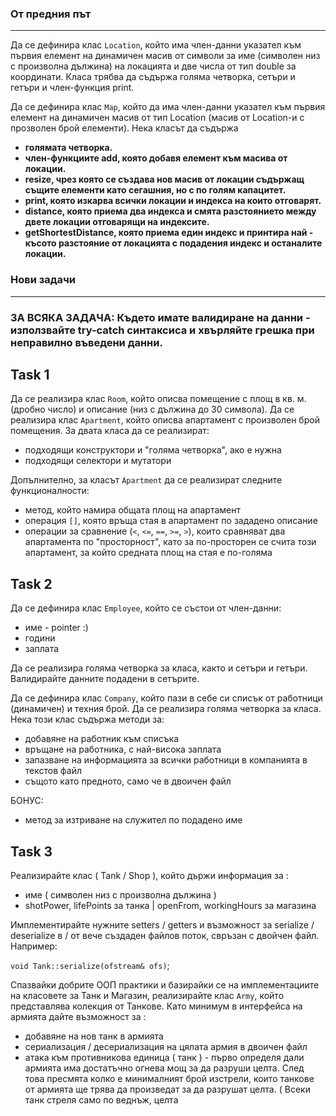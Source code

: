 ### От предния път
----------------
Да се дефинира клас `Location`, който има член-данни указател към първия елемент на динамичен масив от символи за име (символен низ с произволна дължина) на локацията и две числа от тип double за координати. Класа трябва да съдържа голяма четворка, сетъри и гетъри и член-функция print. 

Да се дефинира клас `Map`, който да има член-данни указател към първия елемент на динамичен масив от тип Location (масив от Location-и с прозволен брой елементи). Нека класът да съдържа
 - **голямата четворка.** 
 - **член-функциите add, която добавя елемент към масива от локации.**
 - **resize, чрез която се създава нов масив от локации съдържащ същите елементи като сегашния, но с по голям капацитет.**
 - **print, която изкарва всички локации и индекса на които отговарят.**
 - **distance, която приема два индекса и смята разстоянието между двете локации отговарящи на индексите.**
 - **getShortestDistance, която приема един индекс и принтира най - късото разстояние от локацията с подадения индекс и останалите локации.** 

### Нови задачи
----------------

### ЗА ВСЯКА ЗАДАЧА: Където имате валидиране на данни - използвайте try-catch синтаксиса и хвърляйте грешка при неправилно въведени данни.

## Task 1

Да се реализира клас `Room`, който описва помещение с площ в кв. м.
(дробно число) и описание (низ с дължина до 30 символа).
Да се реализира клас `Apartment`, който описва апартамент с произволен брой
помещения. За двата класа да се реализират:
* подходящи конструктори и "голяма четворка", ако е нужна
* подходящи селектори и мутатори

Допълнително, за класът `Apartment` да се реализират следните функционалности:
* метод, който намира общата площ на апартамент
* операция `[]`, която връща стая в апартамент по зададено описание
* операции за сравнение (`<`, `<=`, `==`, `>=`, `>`),
които сравняват два апартамента по "просторност", като за по-просторен
се счита този апартамент, за който средната площ на стая е по-голяма


## Task 2
Да се дефинира клас `Employee`, който се състои от член-данни:
- име - pointer :)
- години 
- заплата

Да се реализира голяма четворка за класа, както и сетъри и гетъри. Валидирайте данните подадени в сетърите.

Да се дефинира клас `Company`, който пази в себе си списък от работници (динамичен) и техния брой. Да се реализира голяма четворка за класа. Нека този клас съдържа методи за:
- добавяне на работник към списъка
- връщане на работника, с най-висока заплата
- запазване на информацията за всички работници в компанията в текстов файл
- същото като предното, само че в двоичен файл

БОНУС:
- метод за изтриване на служител по подадено име

## Task 3

Реализирайте клас ( Tank / Shop ), който държи информация за :
- име ( символен низ с произволна дължина )
- shotPower, lifePoints за танка | openFrom, workingHours за магазина 


Имплементирайте нужните setters / getters и възможност за serialize / deserialize в / от вече създаден файлов поток, свръзан с двойчен файл.
Например:

`void Tank::serialize(ofstream& ofs)`;

Спазвайки добрите ООП практики и базирайки се на
имплементациите на класовете за Танк и Магазин, реализирайте клас `Army`, който представлява колекция от
Танкове. Като минимум в интерфейса на армията дайте
възможност за :
- добавяне на нов танк в армията
- сериализация / десериализация на цялата армия в двоичен файл
- атака към противникова единица ( танк ) - първо определя дали армията има достатъчно огнева мощ за да разруши целта. След това пресмята колко е минималният брой
изстрели, които танкове от армията ще трява да произведат за
да разрушат целта. ( Всеки танк стреля само по веднъж, целта



 